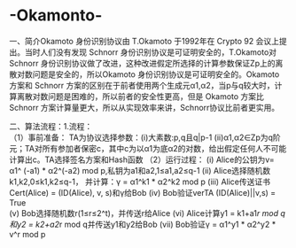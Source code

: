 # -Okamonto-

一、简介Okamoto 身份识别协议由 T.Okamoto 于1992年在 Crypto 92 会议上提出。当时人们没有发现 Schnorr 身份识别协议是可证明安全的，T.Okamoto对 Schnorr 身份识别协议做了改进，这种改进假定所选择的计算参数保证Zp上的离散对数问题是安全的，所以Okamoto 身份识别协议是可证明安全的。Okamoto 方案和 Schnorr 方案的区别在于前者使用两个生成元α1,α2，当p与q较大时，计算离散对数问题是困难的，所以前者的安全性更高，但是 Okamoto 方案比 Schnorr 方案计算量更大，所以从实现效率来讲，Schnorr协议比前者更实用。

二、算法流程：1.流程：	
（1）事前准备： TA为协议选择参数：(i)大素数:p,q且q|p-1 (ii)α1,α2∈Zp为q阶元；TA对所有参加者保密c，其中c为以α1为底α2的对数，给出假定任何人不可能计算出c。TA选择签名方案和Hash函数
（2）运行过程：
(i)   Alice的公钥为v= α1^ (-a1) * α2^(-a2) mod p,私钥为a1和a2,1≤a1,a2≤q-1
(ii)  Alice选择随机数k1,k2,0≤k1,k2≤q-1，
并计算：γ = α1^k1 * α2^k2 mod p
(iii) Alice传送证书Cert(Alice) = (ID(Alice), v, s)和γ给Bob
(iv)  Bob验证verTA (ID(Alice)||v,s) = True 	
(v)   Bob选择随机数r(1≤r≤2^t)，并传送r给Alice
(vi)  Alice计算y1 = k1+a1*r mod q和y2 = k2+a2*r mod q并传送y1和y2给Bob
(vii) Bob验证γ = α1^y1 * α2^y2 * v^r mod p
